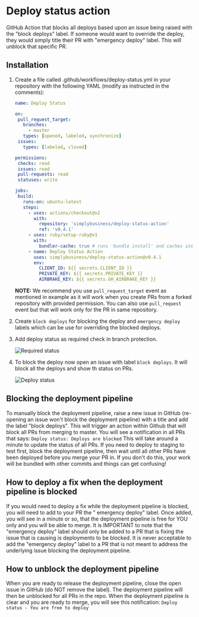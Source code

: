 # Deploy status action

GitHub Action that blocks all deploys based upon an issue being raised with the "block deploys" label. If someone would
want to override the deploy, they would simply title their PR with "emergency deploy" label. This will unblock that
specific PR.

## Installation

1. Create a file called .github/workflows/deploy-status.yml in your repository with the following YAML (modify as
   instructed in the comments):

    ```yaml
    name: Deploy Status

   on:
     pull_request_target:
       branches:
         - master
       types: [opened, labeled, synchronize]
     issues:
       types: [labeled, closed]

   permissions:
     checks: read
     issues: read
     pull-requests: read
     statuses: write
   
   jobs:
     build:
       runs-on: ubuntu-latest
       steps:
         - uses: actions/checkout@v2
           with:
             repository: 'simplybusiness/deploy-status-action'
             ref: 'v0.4.1'
         - uses: ruby/setup-ruby@v1
           with:
             bundler-cache: true # runs 'bundle install' and caches installed gems automatically                       
         - name: Deploy Status Action
           uses: simplybusiness/deploy-status-action@v0.4.1
           env:
             CLIENT_ID: ${{ secrets.CLIENT_ID }}
             PRIVATE_KEY: ${{ secrets.PRIVATE_KEY }}
             AIRBRAKE_KEY: ${{ secrets.GH_AIRBRAKE_KEY }}
    ```
   **NOTE:** We recommend you use `pull_request_target` event as mentioned in example as it will work when you create
   PRs from a forked repository with provided permission. You can also use `pull_request` event but that will work only
   for the PR in same repository.

2. Create `block deploys` for blocking the deploy and `emergency deploy` labels which can be use for overriding the
   blocked deploys.

3. Add deploy status as required check in branch protection.

   ![Required status](images/require_status.png)

5. To block the deploy now open an issue with label `block deploys`. It will block all the deploys and show th status on
   PRs.

   ![Deploy status](images/deploy_status.png)

## Blocking the deployment pipeline

To manually block the deployment pipeline, raise a new issue in GitHub (re-opening an issue won't block the deployment
pipeline) with a title and add the label "block deploys". This will trigger an action within Github that will block all
PRs from merging to master. You will see a notification in all PRs that says: ``` Deploy status: Deploys are blocked ```
This will take around a minute to update the status of all PRs. If you need to deploy to staging to test first, block
the deployment pipeline, then wait until all other PRs have been deployed before you merge your PR in. If you don't do
this, your work will be bundled with other commits and things can get confusing!

## How to deploy a fix when the deployment pipeline is blocked

If you would need to deploy a fix while the deployment pipeline is blocked, you will need to add to your PR the "
emergency deploy" label. Once added, you will see in a minute or so, that the deployment pipeline is free for YOU only
and you will be able to merge. It is IMPORTANT to note that the "emergency deploy" label should only be added to a PR
that is fixing the issue that is causing is deployments to be blocked. It is never acceptable to add the "emergency
deploy" label to a PR that is not meant to address the underlying issue blocking the deployment pipeline.

## How to unblock the deployment pipeline

When you are ready to release the deployment pipeline, close the open issue in GitHub (do NOT remove the label). The
deployment pipeline will then be unblocked for all PRs in the repo. When the deployment pipeline is clear and you are
ready to merge, you will see this notification: ``` Deploy status - You are free to deploy ```
